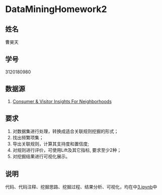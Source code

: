 # DataMiningHomework2



## 姓名

曹昊天

## 学号

3120180980

## 数据源

1. [Consumer & Visitor Insights For Neighborhoods](https://www.kaggle.com/safegraph/visit-patterns-by-census-block-group)

## 要求

1. 对数据集进行处理，转换成适合关联规则挖掘的形式；
2. 找出频繁项集；
3. 导出关联规则，计算其支持度和置信度;
4. 对规则进行评价，可使用Lift及其它指标, 要求至少2种；
5. 对挖掘结果进行可视化展示。

## 说明

代码、代码注释、挖掘思路、挖掘过程、结果分析、可视化，均在中[3.ipynb](https://github.com/vastian180/DataMiningHomework2/blob/master/3.ipynb)中